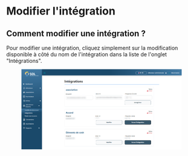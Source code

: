 # Modifier l'intégration

## Comment modifier une intégration ?&#x20;

Pour modifier une intégration, cliquez simplement sur la modification disponible à côté du nom de l'intégration dans la liste de l'onglet "Intégrations".

<figure><img src="../../../../.gitbook/assets/int-upd.png" alt=""><figcaption></figcaption></figure>
